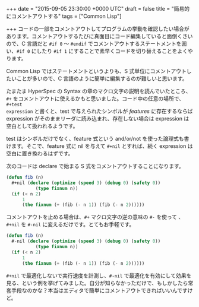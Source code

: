 
+++
date = "2015-09-05 23:30:00 +0000 UTC"
draft = false
title = "簡易的にコメントアウトする"
tags = ["Common Lisp"]

+++
コードの一部をコメントアウトしてプログラムの挙動を確認したい場合があります。コメントアウトするたびに真面目にコード編集していると面倒くさいので、C 言語だと <code>#if 0</code> 〜 <code>#endif</code> でコメントアウトするステートメントを囲い、<code>#if 0</code> にしたり <code>#if 1</code> にすることで素早くコードを切り替えることをよくやります。

Common Lisp ではステートメントというよりも、S 式単位にコメントアウトしたいことが多いので、C 言語のように簡単に編集するのが難しいと思います。

たまたま HyperSpec の Syntax の章のマクロ文字の説明を読んでいたところ、<code>#+</code> をコメントアウトに使えるかもと思いました。コード中の任意の場所で、<code>#+test expression</code> と書くと、test で与えられたシンボルが *features* に存在するならば expression がそのままリーダに読み込まれ、存在しない場合は expression は空白として扱われるようです。

test はシンボルだけでなく、feature 式という and/or/not を使った論理式も書けます。そこで、feature 式に nil を与えて <code>#+nil</code> とすれば、続く expression は空白に置き換わるはずです。

次のコードは declare で始まる S 式をコメントアウトすることになります。

```lisp
(defun fib (n)
  #+nil (declare (optimize (speed 3) (debug 0) (safety 0))
           (type fixnum n))
  (if (< n 2)
      1
      (the fixnum (+ (fib (- n 1)) (fib (- n 2))))))

```


コメントアウトを止める場合は、<code>#+</code> マクロ文字の逆の意味の <code>#-</code> を使って
、<code>#+nil</code> を <code>#-nil</code> に変えるだけです。とてもお手軽です。

```lisp
(defun fib (n)
  #-nil (declare (optimize (speed 3) (debug 0) (safety 0))
           (type fixnum n))
  (if (< n 2)
      1
      (the fixnum (+ (fib (- n 1)) (fib (- n 2))))))

```


<code>#+nil</code> で最適化しないで実行速度を計測し、<code>#-nil</code> で最適化を有効にして効果を見る、という例を挙げてみました。自分が知らなかっただけで、もしかしたら常套手段なのかな？本当はエディタで簡単にコメントアウトできればいいんですけど。


